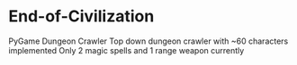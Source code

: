 # End-of-Civilization
PyGame Dungeon Crawler
Top down dungeon crawler with ~60 characters implemented
Only 2 magic spells and 1 range weapon currently
